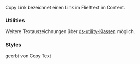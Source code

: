 Copy Link bezeichnet einen Link im Fließtext im Content.

### Utilities  
Weitere Textauszeichnungen über [ds-utility-Klassen](#group-utilities-component-typography-utilities) möglich.

### Styles  
geerbt von Copy Text
